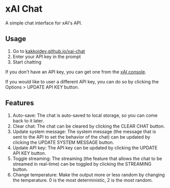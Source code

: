 # xAI Chat

A simple chat interface for xAI's API.

## Usage

1. Go to [kakkoidev.github.io/xai-chat](https://kakkoidev.github.io/xai-chat)
2. Enter your API key in the prompt
3. Start chatting

If you don't have an API key, you can get one from the [xAI console](https://console.x.ai/).

If you would like to user a different API key, you can do so by clicking the Options > UPDATE API KEY button.

## Features

1. Auto-save: The chat is auto-saved to local storage, so you can come back to it later.
2. Clear chat: The chat can be cleared by clicking the CLEAR CHAT button.
3. Update system message: The system message (the message that is sent to the API to set the behavior of the chat) can be updated by clicking the UPDATE SYSTEM MESSAGE button.
4. Update API key: The API key can be updated by clicking the UPDATE API KEY button.
5. Toggle streaming: The streaming (the feature that allows the chat to be streamed in real-time) can be toggled by clicking the STREAMING button.
6. Change temperature: Make the output more or less random by changing the temperature. 0 is the most deterministic, 2 is the most random.
